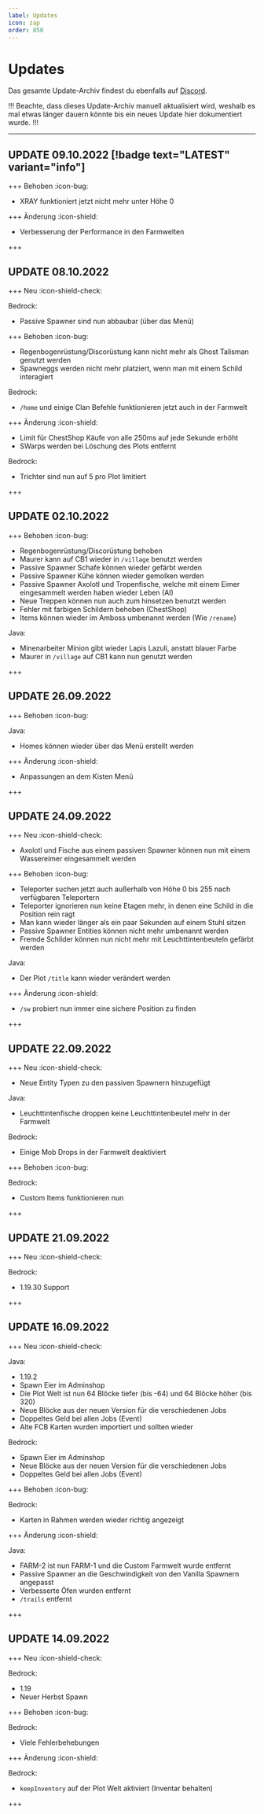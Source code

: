 ```yaml
---
label: Updates
icon: zap
order: 850
---
```


# Updates

Das gesamte Update-Archiv findest du ebenfalls auf [Discord](https://discord.com/channels/492478214568935460/827839251885719562).

!!!
Beachte, dass dieses Update-Archiv manuell aktualisiert wird, weshalb es mal etwas länger dauern könnte bis ein neues Update hier dokumentiert wurde.
!!!

---

## UPDATE 09.10.2022 [!badge text="LATEST" variant="info"]

+++ Behoben :icon-bug:

- XRAY funktioniert jetzt nicht mehr unter Höhe 0

+++ Änderung :icon-shield:

- Verbesserung der Performance in den Farmwelten

+++

## UPDATE 08.10.2022

+++ Neu :icon-shield-check:

Bedrock:
- Passive Spawner sind nun abbaubar (über das Menü)

+++ Behoben :icon-bug:

- Regenbogenrüstung/Discorüstung kann nicht mehr als Ghost Talisman genutzt werden
- Spawneggs werden nicht mehr platziert, wenn man mit einem Schild interagiert

Bedrock:
- `/home` und einige Clan Befehle funktionieren jetzt auch in der Farmwelt

+++ Änderung :icon-shield:

- Limit für ChestShop Käufe von alle 250ms auf jede Sekunde erhöht
- SWarps werden bei Löschung des Plots entfernt

Bedrock:
- Trichter sind nun auf 5 pro Plot limitiert

+++

## UPDATE 02.10.2022

+++ Behoben :icon-bug:

- Regenbogenrüstung/Discorüstung behoben
- Maurer kann auf CB1 wieder in `/village` benutzt werden
- Passive Spawner Schafe können wieder gefärbt werden
- Passive Spawner Kühe können wieder gemolken werden
- Passive Spawner Axolotl und Tropenfische, welche mit einem Eimer eingesammelt werden haben wieder Leben (AI)
- Neue Treppen können nun auch zum hinsetzen benutzt werden
- Fehler mit farbigen Schildern behoben (ChestShop)
- Items können wieder im Amboss umbenannt werden (Wie `/rename`)

Java:
- Minenarbeiter Minion gibt wieder Lapis Lazuli, anstatt blauer Farbe
- Maurer in `/village` auf CB1 kann nun genutzt werden

+++

## UPDATE 26.09.2022

+++ Behoben :icon-bug:

Java:
- Homes können wieder über das Menü erstellt werden

+++ Änderung :icon-shield:

- Anpassungen an dem Kisten Menü

+++

## UPDATE 24.09.2022 

+++ Neu :icon-shield-check:

- Axolotl und Fische aus einem passiven Spawner können nun mit einem Wassereimer eingesammelt werden

+++ Behoben :icon-bug:

- Teleporter suchen jetzt auch außerhalb von Höhe 0 bis 255 nach verfügbaren Teleportern
- Teleporter ignorieren nun keine Etagen mehr, in denen eine Schild in die Position rein ragt
- Man kann wieder länger als ein paar Sekunden auf einem Stuhl sitzen
- Passive Spawner Entities können nicht mehr umbenannt werden
- Fremde Schilder können nun nicht mehr mit Leuchttintenbeuteln gefärbt werden

Java:
- Der Plot `/title` kann wieder verändert werden

+++ Änderung :icon-shield:

- `/sw` probiert nun immer eine sichere Position zu finden

+++

## UPDATE 22.09.2022

+++ Neu :icon-shield-check:

- Neue Entity Typen zu den passiven Spawnern hinzugefügt

Java:
- Leuchttintenfische droppen keine Leuchttintenbeutel mehr in der Farmwelt

Bedrock:
- Einige Mob Drops in der Farmwelt deaktiviert

+++ Behoben :icon-bug:

Bedrock:
- Custom Items funktionieren nun

+++

## UPDATE 21.09.2022

+++ Neu :icon-shield-check:

Bedrock:
- 1.19.30 Support

+++

## UPDATE 16.09.2022

+++ Neu :icon-shield-check:

Java:
- 1.19.2
- Spawn Eier im Adminshop
- Die Plot Welt ist nun 64 Blöcke tiefer (bis -64) und 64 Blöcke höher (bis  320)
- Neue Blöcke aus der neuen Version für die verschiedenen Jobs
- Doppeltes Geld bei allen Jobs (Event)
- Alte FCB Karten wurden importiert und sollten wieder 

Bedrock:
- Spawn Eier im Adminshop
- Neue Blöcke aus der neuen Version für die verschiedenen Jobs
- Doppeltes Geld bei allen Jobs (Event)

+++ Behoben :icon-bug:

Bedrock:
- Karten in Rahmen werden wieder richtig angezeigt

+++ Änderung :icon-shield:

Java:
- FARM-2 ist nun FARM-1 und die Custom Farmwelt wurde entfernt
- Passive Spawner an die Geschwindigkeit von den Vanilla Spawnern angepasst
- Verbesserte Öfen wurden entfernt
- `/trails` entfernt

+++

## UPDATE 14.09.2022

+++ Neu :icon-shield-check:

Bedrock:
- 1.19
- Neuer Herbst Spawn

+++ Behoben :icon-bug:

Bedrock:
- Viele Fehlerbehebungen

+++ Änderung :icon-shield:

Bedrock:
- `keepInventory` auf der Plot Welt aktiviert (Inventar behalten)

+++



